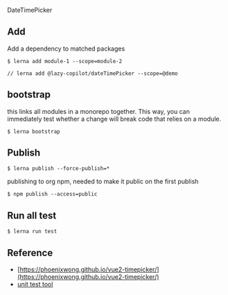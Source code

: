 DateTimePicker


## Add
Add a dependency to matched packages

```
$ lerna add module-1 --scope=module-2

// lerna add @lazy-copilot/dateTimePicker --scope=@demo
```

## bootstrap
this links all modules in a monorepo together. This way, you can immediately test whether a change will break code that relies on a module.
 
```
$ lerna bootstrap
```


## Publish
```
$ lerna publish --force-publish=*
```

publishing to org npm, needed to make it public on the first publish
```
$ npm publish --access=public
```


## Run all test
```
$ lerna run test
```


## Reference
 - [https://phoenixwong.github.io/vue2-timepicker/](https://phoenixwong.github.io/vue2-timepicker/)
 - [unit test tool](https://vue-test-utils.vuejs.org/api/wrapper/)